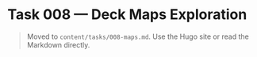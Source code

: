 # Task 008 — Deck Maps Exploration

> Moved to `content/tasks/008-maps.md`. Use the Hugo site or read the Markdown directly.
